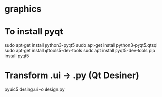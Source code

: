# graphics

# To install pyqt
sudo apt-get install python3-pyqt5
sudo apt-get install python3-pyqt5.qtsql
sudo apt-get install qttools5-dev-tools
sudo apt install pyqt5-dev-tools
pip install pyqt5


# Transform .ui -> .py (Qt Desiner)
pyuic5 desing.ui -o design.py